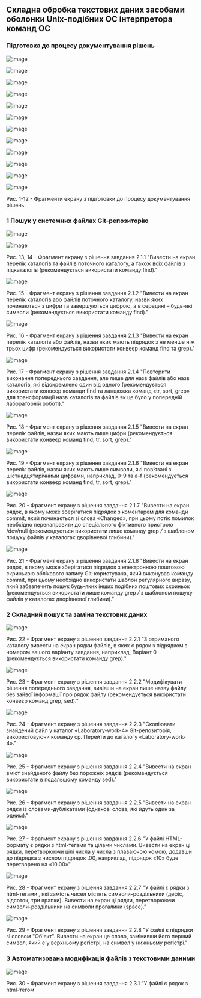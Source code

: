## Складна обробка текстових даних засобами оболонки Unix-подібних ОС інтерпретора команд ОС

### Підготовка до процесу документування рішень
![image](https://github.com/zhkkk77/WebAR-Example/blob/Laboratory-work-4/photo_1.jpg)

![image](https://github.com/zhkkk77/WebAR-Example/blob/Laboratory-work-4/photo_2.jpg)

![image](https://github.com/zhkkk77/WebAR-Example/blob/Laboratory-work-4/photo_3.jpg)

![image](https://github.com/zhkkk77/WebAR-Example/blob/Laboratory-work-4/photo_4.jpg)

![image](https://github.com/zhkkk77/WebAR-Example/blob/Laboratory-work-4/photo_5.jpg)

![image](https://github.com/zhkkk77/WebAR-Example/blob/Laboratory-work-4/photo_6.jpg)

![image](https://github.com/zhkkk77/WebAR-Example/blob/Laboratory-work-4/photo_7.jpg)

![image](https://github.com/zhkkk77/WebAR-Example/blob/Laboratory-work-4/photo_8.jpg)

![image](https://github.com/zhkkk77/WebAR-Example/blob/Laboratory-work-4/photo_9.jpg)

![image](https://github.com/zhkkk77/WebAR-Example/blob/Laboratory-work-4/photo_10.jpg)

![image](https://github.com/zhkkk77/WebAR-Example/blob/Laboratory-work-4/photo_11.jpg)

![image](https://github.com/zhkkk77/WebAR-Example/blob/Laboratory-work-4/photo_12.jpg)

Рис. 1-12 - Фрагменти екрану з підготовки до процесу документування рішень.

### 1 Пошук у системних файлах Git-репозиторію

![image](https://github.com/zhkkk77/WebAR-Example/blob/Laboratory-work-4/photo_13.jpg)

![image](https://github.com/zhkkk77/WebAR-Example/blob/Laboratory-work-4/photo_14.jpg)

Рис. 13, 14 - Фрагмент екрану з рішення завдання 2.1.1 "Вивести на екран перелік каталогів та файлів поточного каталогу, а також всіх файлів з підкаталогів (рекомендується використати команду find)."

![image](https://github.com/zhkkk77/WebAR-Example/blob/Laboratory-work-4/photo_15.jpg)

Рис. 15 - Фрагмент екрану з рішення завдання 2.1.2 "Вивести на екран перелік каталогів або файлів поточного каталогу, назви яких починаються з цифри та завершуються цифрою, а в середині – будь-які символи (рекомендується використати команду find)."

![image](https://github.com/zhkkk77/WebAR-Example/blob/Laboratory-work-4/photo_16.jpg)

Рис. 16 - Фрагмент екрану з рішення завдання 2.1.3 "Вивести на екран перелік каталогів або файлів, назви яких мають підрядок з не менше ніж трьох цифр (рекомендується використати конвеєр команд find та grep)."

![image](https://github.com/zhkkk77/WebAR-Example/blob/Laboratory-work-4/photo_17.jpg)

Рис. 17 - Фрагмент екрану з рішення завдання 2.1.4 "Повторити виконання попереднього завдання, але лише для назв файлів або назв каталогів, які відокремлено один від одного (рекомендується використати конвеєр команди find та ланцюжка команд «tr, sort, grep» для трансформації назв каталогів та файлів як це було у попередній лабораторній роботі)."

![image](https://github.com/zhkkk77/WebAR-Example/blob/Laboratory-work-4/photo_18.jpg)

Рис. 18 - Фрагмент екрану з рішення завдання 2.1.5 "Вивести на екран перелік файлів, назви яких мають лише цифри (рекомендується використати конвеєр команд find, tr, sort, grep)."

![image](https://github.com/zhkkk77/WebAR-Example/blob/Laboratory-work-4/photo_19.jpg)

Рис. 19 - Фрагмент екрану з рішення завдання 2.1.6 "Вивести на екран перелік файлів, назви яких мають лише символи, які пов’язані з шістнадцятирічними цифрами, наприклад, 0-9 та a-f (рекомендується використати конвеєр команд find, tr, sort, grep)."

![image](https://github.com/zhkkk77/WebAR-Example/blob/Laboratory-work-4/photo_20.jpg)

Рис. 20 - Фрагмент екрану з рішення завдання 2.1.7 "Вивести на екран рядок, в якому може зберігатися підрядок з коментарем для команди commit, який починається зі слова «Changed», при цьому потік помилок необхідно перенаправити до спеціального фіктивного пристрою /dev/null (рекомендується використати лише команду grep */* з шаблоном пошуку файлів у каталогах дворівневої глибини)."

![image](https://github.com/zhkkk77/WebAR-Example/blob/Laboratory-work-4/photo_21.jpg)

Рис. 21 - Фрагмент екрану з рішення завдання 2.1.8 "Вивести на екран рядок, в якому може зберігатися підрядок з електронною поштовою скринькою облікового запису Git-користувача, який виконував команду commit, при цьому необхідно використати шаблон регулярного виразу, який забезпечить пошук будь-яких інших подібних поштових скриньок (рекомендується використати лише команду grep */* з шаблоном пошуку файлів у каталогах дворівневої глибини)."

### 2 Складний пошук та заміна текстових даних

![image](https://github.com/zhkkk77/WebAR-Example/blob/Laboratory-work-4/photo_22.jpg)

Рис. 22 - Фрагмент екрану з рішення завдання 2.2.1 "З отриманого каталогу вивести на екран рядки файлів, в яких є рядок з підрядком з номером вашого варіанту завдання, наприклад, Варіант 0 (рекомендується використати команду grep)."

![image](https://github.com/zhkkk77/WebAR-Example/blob/Laboratory-work-4/photo_23.jpg)

Рис. 23 - Фрагмент екрану з рішення завдання 2.2.2 "Модифікувати рішення попереднього завдання, вивівши на екран лише назву файлу без зайвої інформації про рядок файлу (рекомендується використати конвеєр команд grep, sed)."

![image](https://github.com/zhkkk77/WebAR-Example/blob/Laboratory-work-4/photo_24.jpg)

Рис. 24 - Фрагмент екрану з рішення завдання 2.2.3 "Скопіювати знайдений файл у каталог «Laboratory-work-4» Git-репозиторія, використовуючи команду cp. Перейти до каталогу «Laboratory-work-4»."

![image](https://github.com/zhkkk77/WebAR-Example/blob/Laboratory-work-4/photo_25.jpg)

Рис. 25 - Фрагмент екрану з рішення завдання 2.2.4 "Вивести на екран вміст знайденого файлу без порожніх рядків (рекомендується використати в подальшому команду sed)."

![image](https://github.com/zhkkk77/WebAR-Example/blob/Laboratory-work-4/photo_26.jpg)

Рис. 26 - Фрагмент екрану з рішення завдання 2.2.5 "Вивести на екран рядки із словами-дублікатами (однакові слова, які йдуть один за одним)."

![image](https://github.com/zhkkk77/WebAR-Example/blob/Laboratory-work-4/photo_27.jpg)

Рис. 27 - Фрагмент екрану з рішення завдання 2.2.6 "У файлі HTML-формату є рядки з html-тегами <td> та цілами числами. Вивести на екран ці рядки, перетворюючи цілі числа у числа з плаваючою комою, додавши до підрядка з числом підрядок .00, наприклад, підрядок «10» буде перетворено на «10.00»"

![image](https://github.com/zhkkk77/WebAR-Example/blob/Laboratory-work-4/photo_28.jpg)

Рис. 28 - Фрагмент екрану з рішення завдання 2.2.7 "У файлі є рядки з html-тегами <td>, які замість чисел містять символи-роздільники (дефіс, відсоток, три крапки). Вивести на екран ці рядки, перетворюючи символи-роздільники на символи прогалини (space)."

![image](https://github.com/zhkkk77/WebAR-Example/blob/Laboratory-work-4/photo_29.jpg)

Рис. 29 - Фрагмент екрану з рішення завдання 2.2.8 "У файлі є підрядки зі словом "Об'єкт". Вивести на екран це слово, замінивши
його перший символ, який є у верхньому регістрі, на символ у нижньому регістрі."

### 3 Автоматизована модифікація файлів з текстовими даними

![image](https://github.com/zhkkk77/WebAR-Example/blob/Laboratory-work-4/photo_30.jpg)

Рис. 30 - Фрагмент екрану з рішення завдання 2.3.1 "У файлі є рядок з html-тегом <title>. Видалити з цього рядка цифри, які розміщено наприкінці рядка."

![image](https://github.com/zhkkk77/WebAR-Example/blob/Laboratory-work-4/photo_31.jpg)

Рис. 31 - Фрагмент екрану з рішення завдання 2.3.2 "У файлі є рядок з html-тегом <title>. Додати після цього рядка новий рядок."

![image](https://github.com/zhkkk77/WebAR-Example/blob/Laboratory-work-4/photo_32.jpg)

Рис. 32 - Фрагмент екрану з рішення завдання 2.3.3 "Видалити з файлу всі порожні рядки."

![image](https://github.com/zhkkk77/WebAR-Example/blob/Laboratory-work-4/photo_33.jpg)

Рис. 33 - Фрагмент екрану з рішення завдання 2.3.4 "Видалити з файлу слова-дублікати."

![image](https://github.com/zhkkk77/WebAR-Example/blob/Laboratory-work-4/photo_34.jpg)

Рис. 34 - Фрагмент екрану з рішення завдання 2.3.5 "Об’єднати команди SED, створені у попередніх завданнях, в окремий текстовий файл з назвою за шаблоном surname.sed, де surname – ваше прізвище латинськими літерами. Виконати утиліту SED з читанням команд зі створенного файлу."
















